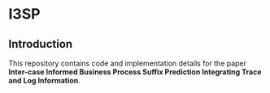# I3SP
## Introduction
This repository contains code and implementation details for the paper **Inter-case Informed Business Process Suffix Prediction Integrating Trace and Log Information**.
